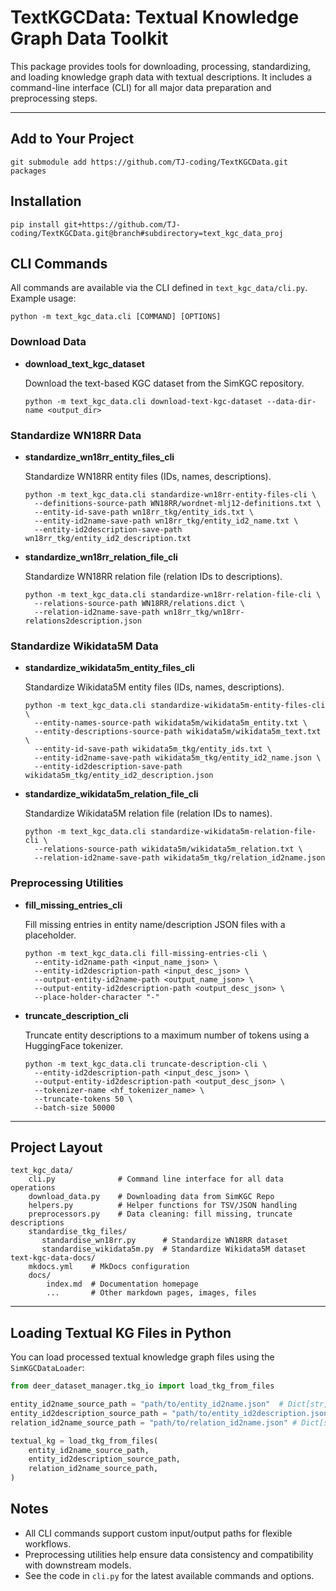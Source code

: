 # TextKGCData: Textual Knowledge Graph Data Toolkit

This package provides tools for downloading, processing, standardizing, and loading knowledge graph data with textual descriptions. It includes a command-line interface (CLI) for all major data preparation and preprocessing steps.

---

## Add to Your Project
``` shell {.copy}
git submodule add https://github.com/TJ-coding/TextKGCData.git packages
```

## Installation
``` shell {.copy}
pip install git+https://github.com/TJ-coding/TextKGCData.git@branch#subdirectory=text_kgc_data_proj
```


## CLI Commands

All commands are available via the CLI defined in `text_kgc_data/cli.py`. Example usage:

```shell {.copy}
python -m text_kgc_data.cli [COMMAND] [OPTIONS]
```

### Download Data

- **download_text_kgc_dataset**
  
  Download the text-based KGC dataset from the SimKGC repository.
  
  ```shell {.copy}
  python -m text_kgc_data.cli download-text-kgc-dataset --data-dir-name <output_dir>
  ```

### Standardize WN18RR Data

- **standardize_wn18rr_entity_files_cli**
  
  Standardize WN18RR entity files (IDs, names, descriptions).
  
  ```shell {.copy}
  python -m text_kgc_data.cli standardize-wn18rr-entity-files-cli \
    --definitions-source-path WN18RR/wordnet-mlj12-definitions.txt \
    --entity-id-save-path wn18rr_tkg/entity_ids.txt \
    --entity-id2name-save-path wn18rr_tkg/entity_id2_name.txt \
    --entity-id2description-save-path wn18rr_tkg/entity_id2_description.txt
  ```

- **standardize_wn18rr_relation_file_cli**
  
  Standardize WN18RR relation file (relation IDs to descriptions).
  
  ```shell {.copy}
  python -m text_kgc_data.cli standardize-wn18rr-relation-file-cli \
    --relations-source-path WN18RR/relations.dict \
    --relation-id2name-save-path wn18rr_tkg/wn18rr-relations2description.json
  ```

### Standardize Wikidata5M Data

- **standardize_wikidata5m_entity_files_cli**
  
  Standardize Wikidata5M entity files (IDs, names, descriptions).
  
  ```shell {.copy}
  python -m text_kgc_data.cli standardize-wikidata5m-entity-files-cli \
    --entity-names-source-path wikidata5m/wikidata5m_entity.txt \
    --entity-descriptions-source-path wikidata5m/wikidata5m_text.txt \
    --entity-id-save-path wikidata5m_tkg/entity_ids.txt \
    --entity-id2name-save-path wikidata5m_tkg/entity_id2_name.json \
    --entity-id2description-save-path wikidata5m_tkg/entity_id2_description.json
  ```

- **standardize_wikidata5m_relation_file_cli**
  
  Standardize Wikidata5M relation file (relation IDs to names).
  
  ```shell {.copy}
  python -m text_kgc_data.cli standardize-wikidata5m-relation-file-cli \
    --relations-source-path wikidata5m/wikidata5m_relation.txt \
    --relation-id2name-save-path wikidata5m_tkg/relation_id2name.json
  ```

### Preprocessing Utilities

- **fill_missing_entries_cli**
  
  Fill missing entries in entity name/description JSON files with a placeholder.
  
  ```shell {.copy}
  python -m text_kgc_data.cli fill-missing-entries-cli \
    --entity-id2name-path <input_name_json> \
    --entity-id2description-path <input_desc_json> \
    --output-entity-id2name-path <output_name_json> \
    --output-entity-id2description-path <output_desc_json> \
    --place-holder-character "-"
  ```

- **truncate_description_cli**
  
  Truncate entity descriptions to a maximum number of tokens using a HuggingFace tokenizer.
  
  ```shell {.copy}
  python -m text_kgc_data.cli truncate-description-cli \
    --entity-id2description-path <input_desc_json> \
    --output-entity-id2description-path <output_desc_json> \
    --tokenizer-name <hf_tokenizer_name> \
    --truncate-tokens 50 \
    --batch-size 50000
  ```

---

## Project Layout

``` tree
text_kgc_data/
    cli.py              # Command line interface for all data operations
    download_data.py    # Downloading data from SimKGC Repo
    helpers.py          # Helper functions for TSV/JSON handling
    preprocessors.py    # Data cleaning: fill missing, truncate descriptions
    standardise_tkg_files/            
       standardise_wn18rr.py      # Standardize WN18RR dataset
       standardise_wikidata5m.py  # Standardize Wikidata5M dataset
text-kgc-data-docs/
    mkdocs.yml    # MkDocs configuration
    docs/
        index.md  # Documentation homepage
        ...       # Other markdown pages, images, files
```

---

## Loading Textual KG Files in Python

You can load processed textual knowledge graph files using the `SimKGCDataLoader`:

```python
from deer_dataset_manager.tkg_io import load_tkg_from_files

entity_id2name_source_path = "path/to/entity_id2name.json"  # Dict[str, str]
entity_id2description_source_path = "path/to/entity_id2description.json" # Dict[str, str]
relation_id2name_source_path = "path/to/relation_id2name.json" # Dict[str, str]

textual_kg = load_tkg_from_files(
    entity_id2name_source_path,
    entity_id2description_source_path,
    relation_id2name_source_path,
)
```

## Notes
- All CLI commands support custom input/output paths for flexible workflows.
- Preprocessing utilities help ensure data consistency and compatibility with downstream models.
- See the code in `cli.py` for the latest available commands and options.